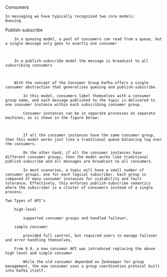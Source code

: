 Consumers



	In messaging we have typically recognized two core models:                              Queuing

Publish-subscribe



		In a queuing model, a pool of consumers can read from a queue, but a single message only goes to exactly one consumer

			

		In a publish-subscribe model the message is broadcast to all subscribing consumers

			

		With the concept of the Consumer Group Kafka offers a single consumer abstraction that generalizes queuing and publish-subscribe.

			In this model, consumers label themselves with a consumer group name, and each message published to the topic is delivered to one consumer instance within each subscribing consumer group.

			Consumer instances can be in separate processes on separate machines, as is shown in the figure below:

				

			If all the consumer instances have the same consumer group, then this model works just like a traditional queue balancing log over the consumers.

			On the other hand, if all the consumer instances have different consumer groups, then the model works like traditional publish-subscribe and all messages are broadcast to all consumers.

			In most scenarios, a topic will have a small number of consumer groups, one for each logical subscriber. Each group is composed of many consumer instances for scalability and fault tolerance. Effectively, this enforces publish-subscribe semantics where the subscriber is a cluster of consumers instead of a single process.

	Two Types of API's

		high-level

			supported consumer groups and handled failover,

		simple consumer 

			provided full control, but required users to manage failover and error handling themselves.

		From 0.9, a new consumer API was introduced replacing the above high level and simple consumer 

			While the old consumer depended on Zookeeper for group management, the new consumer uses a group coordination protocol built into Kafka itself. 

